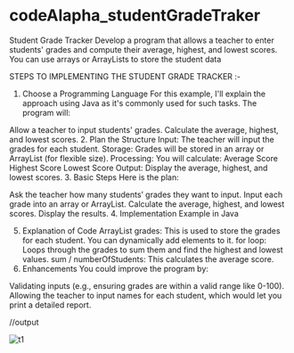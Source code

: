 # codeAlapha_studentGradeTraker


Student Grade Tracker
Develop a program that allows a teacher to enter
students' grades and compute their average,
highest, and lowest scores. You can use arrays or
ArrayLists to store the student data

STEPS TO IMPLEMENTING THE STUDENT GRADE TRACKER :-

1. Choose a Programming Language
For this example, I'll explain the approach using Java as it's commonly used for such tasks. The program will:

Allow a teacher to input students' grades.
Calculate the average, highest, and lowest scores.
2. Plan the Structure
Input: The teacher will input the grades for each student.
Storage: Grades will be stored in an array or ArrayList (for flexible size).
Processing: You will calculate:
Average Score
Highest Score
Lowest Score
Output: Display the average, highest, and lowest scores.
3. Basic Steps
Here is the plan:

Ask the teacher how many students’ grades they want to input.
Input each grade into an array or ArrayList.
Calculate the average, highest, and lowest scores.
Display the results.
4. Implementation Example in Java


5. Explanation of Code
ArrayList<Integer> grades: This is used to store the grades for each student. You can dynamically add elements to it.
for loop: Loops through the grades to sum them and find the highest and lowest values.
sum / numberOfStudents: This calculates the average score.
6. Enhancements
You could improve the program by:

Validating inputs (e.g., ensuring grades are within a valid range like 0-100).
Allowing the teacher to input names for each student, which would let you print a detailed report.

//output

![t1](https://github.com/user-attachments/assets/78700386-edfe-4310-8ad5-233ff5d2ba2c)


